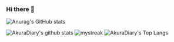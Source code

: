 ### Hi there 👋

<!--
**gmorgan9/gmorgan9** is a ✨ _special_ ✨ repository because its `README.md` (this file) appears on your GitHub profile.

Here are some ideas to get you started:

- 🔭 I’m currently working on ...
- 🌱 I’m currently learning ...
- 👯 I’m looking to collaborate on ...
- 🤔 I’m looking for help with ...
- 💬 Ask me about ...
- 📫 How to reach me: ...
- 😄 Pronouns: ...
- ⚡ Fun fact: ...
-->

![Anurag's GitHub stats](https://github-readme-stats.vercel.app/api?username=gmorgan9&theme=nord&show_icons=true)

![AkuraDiary's github stats](https://github-readme-stats.vercel.app/api?username=gmorgan9&show_icons=true&theme=nord)
<img src="https://github-readme-streak-stats.herokuapp.com/?user=gmorgan9&theme=nord" alt="mystreak"/>
![AkuraDiary's Top Langs](https://github-readme-stats.vercel.app/api/top-langs/?username=gmorgan9&theme=nord&layout=compact)
